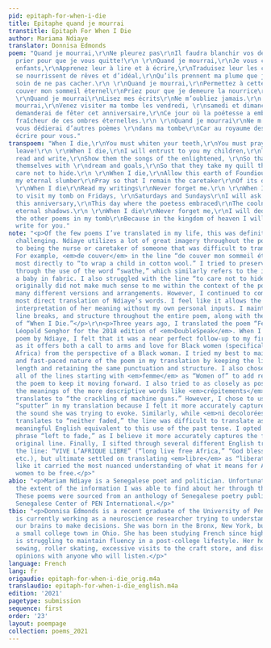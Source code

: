 ```yaml
---
pid: epitaph-for-when-i-die
title: Epitaphe quand je mourrai
transtitle: Epitaph For When I Die
author: Mariama Ndiaye
translator: Donnisa Edmonds
poem: "Quand je mourrai,\r\nNe pleurez pas\r\nIl faudra blanchir vos dents\r\nIl faudra
  prier pour que je vous quitte!\r\n \r\nQuand je mourrai,\r\nJe vous confierai mes
  enfants,\r\nApprenez leur à lire et à écrire,\r\nTraduisez leur les chants d’initiés,\r\nQu’ils
  se nourrissent de rêves et d’idéal,\r\nQu’ils prennent ma plume que j’ai prise\r\nLe
  soin de ne pas cacher.\r\n \r\nQuand je mourrai,\r\nPermettez à cette terre de Foundiougne\r\nDe
  couver mon sommeil éternel\r\nPriez pour que je demeure la nourrice\r\nDe ses entrailles.\r\n
  \r\nQuand je mourrai\r\nLisez mes écrits\r\nNe m’oubliez jamais.\r\n \r\nQuand je
  mourrai,\r\nVenez visiter ma tombe les vendredi, \r\nsamedi et dimanche\r\nJe vous
  demanderai de fêter cet anniversaire,\r\nCe jour où la poétesse a embrassé\r\nLa
  fraîcheur de ces ombres éternelles.\r\n \r\nQuand je mourrai\r\nNe m’oubliez jamais,\r\nJe
  vous dédierai d’autres poèmes \r\ndans ma tombe\r\nCar au royaume des cieux je continuerai\r\nA
  écrire pour vous."
transpoem: "When I die,\r\nYou must whiten your teeth,\r\nYou must pray so that I
  leave!\r\n \r\nWhen I die,\r\nI will entrust to you my children,\r\nTeach them to
  read and write,\r\nShow them the songs of the enlightened, \r\nSo that they nourish
  themselves with \r\ndream and goals,\r\nSo that they take my quill that I prize\r\nThe
  care not to hide.\r\n \r\nWhen I die,\r\nAllow this earth of Foundiougne\r\nTo swathe
  my eternal slumber\r\nPray so that I remain the caretaker\r\nOf its depths.\r\n
  \r\nWhen I die\r\nRead my writings\r\nNever forget me.\r\n \r\nWhen I die,\r\nCome
  to visit my tomb on Fridays, \r\nSaturdays and Sundays\r\nI will ask you to celebrate
  this anniversary,\r\nThis day where the poetess embraced\r\nThe coolness of these
  eternal shadows.\r\n \r\nWhen I die\r\nNever forget me,\r\nI will dedicate to you
  the other poems in my tomb\r\nBecause in the kingdom of heaven I will continue\r\nTo
  write for you."
note: "<p>Of the few poems I’ve translated in my life, this was definitely the most
  challenging. Ndiaye utilizes a lot of great imagery throughout the poem related
  to being the nurse or caretaker of someone that was difficult to translate directly.
  For example, <em>de couver</em> in the line “de couver mon sommeil éternel” translates
  most directly to “to wrap a child in cotton wool.” I tried to preserve this notion
  through the use of the word “swathe,” which similarly refers to the idea of wrapping
  a baby in fabric. I also struggled with the line “to care not to hide.” This translation
  originally did not make much sense to me within the context of the poem, so I tried
  many different versions and arrangements. However, I continued to come back to this
  most direct translation of Ndiaye’s words. I feel like it allows the most room for
  interpretation of her meaning without my own personal inputs. I maintain her punctuation,
  line breaks, and structure throughout the entire poem, along with the repetition
  of “When I Die.”</p>\r\n<p>Three years ago, I translated the poem “Femme Noir” by
  Léopold Senghor for the 2018 edition of <em>DoubleSpeak</em>. When I found this
  poem by Ndiaye, I felt that it was a near perfect follow-up to my first translation,
  as it offers both a call to arms and love for Black women (specifically those from
  Africa) from the perspective of a Black woman. I tried my best to maintain the high-energy
  and fast-paced nature of the poem in my translation by keeping the lines to a similar
  length and retaining the same punctuation and structure. I also chose to translate
  all of the lines starting with <em>femme</em> as “Women of” to add repetition to
  the poem to keep it moving forward. I also tried to as closely as possible preserve
  the meanings of the more descriptive words like <em>crépitements</em>, which directly
  translates to “the crackling of machine guns.” However, I chose to use the word
  “sputter” in my translation because I felt it more accurately captured in English
  the sound she was trying to evoke. Similarly, while <em>ni decolorées</em> literally
  translates to “neither faded,” the line was difficult to translate as there is no
  meaningful English equivalent to this use of the past tense. I opted to use the
  phrase “left to fade,” as I believe it more accurately captures the feeling of the
  original line. Finally, I sifted through several different English translation of
  the line: “VIVE L’AFRIQUE LIBRE” (“long live free Africa,” “God bless free Africa,”
  etc.), but ultimate settled on translating <em>libre</em> as “liberated” as it felt
  like it carried the most nuanced understanding of what it means for Africa and Black
  women to be free.</p>"
abio: "<p>Mariam Ndiaye is a Senegalese poet and politician. Unfortunately, this was
  the extent of the information I was able to find about her through the Internet.
  These poems were sourced from an anthology of Senegalese poetry published by the
  Senegalese Center of PEN International.</p>"
tbio: "<p>Donnisa Edmonds is a recent graduate of the University of Pennsylvania who
  is currently working as a neuroscience researcher trying to understand how we use
  our brains to make decisions. She was born in the Bronx, New York, but grew up in
  a small college town in Ohio. She has been studying French since high school and
  is struggling to maintain fluency in a post-college lifestyle. Her hobbies include
  sewing, roller skating, excessive visits to the craft store, and discussing music
  opinions with anyone who will listen.</p>"
language: French
lang: fr
origaudio: epitaph-for-when-i-die_orig.m4a
translaudio: epitaph-for-when-i-die_english.m4a
edition: '2021'
pagetype: submission
sequence: first
order: '23'
layout: poempage
collection: poems_2021
---
```

